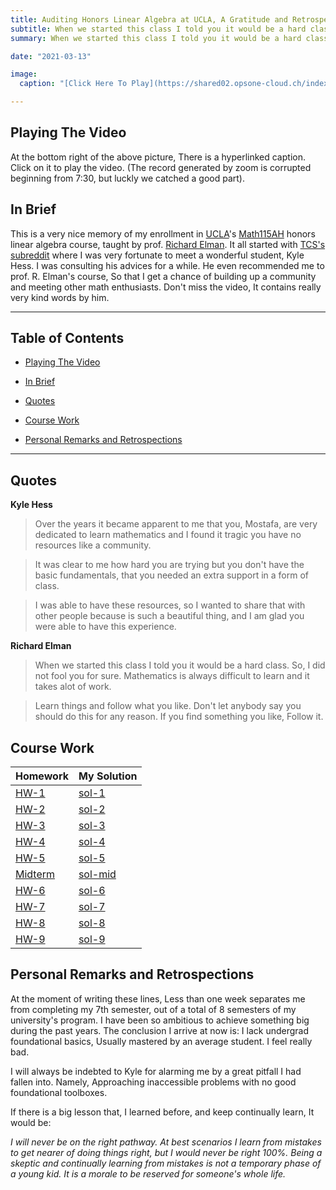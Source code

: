 ```yaml
---
title: Auditing Honors Linear Algebra at UCLA, A Gratitude and Retrospection.
subtitle: When we started this class I told you it would be a hard class. So, I did not fool you for sure. Mathematics is always difficult to learn and it takes alot of work --prof. R. Elman
summary: When we started this class I told you it would be a hard class. So, I did not fool you for sure. Mathematics is always difficult to learn and it takes alot of work --prof. R. Elman

date: "2021-03-13"

image:
  caption: "[Click Here To Play](https://shared02.opsone-cloud.ch/index.php/s/FmNiNmFyszneiTY)"

---
```


## Playing The Video

At the bottom right of the above picture, There is a hyperlinked caption. Click on it to play the video. (The record generated by zoom is corrupted beginning from 7:30, but luckly we catched a good part).



## In Brief

This is a very nice memory of my enrollment in [UCLA](https://www.ucla.edu/)'s [Math115AH](https://www.math.ucla.edu/ugrad/courses/math/115AH) honors linear algebra course, taught by prof. [Richard Elman](https://www.math.ucla.edu/~rse/). It all started with [TCS's subreddit](https://www.reddit.com/r/theoreticalcs) where I was very fortunate to meet a wonderful student, Kyle Hess. I was consulting his advices for a while. He even recommended me to prof. R. Elman's course, So that I get a chance of building up a community and meeting other math enthusiasts. Don't miss the video, It contains really very kind words by him.

___

## Table of Contents

- [Playing The Video](#playing-the-video)

- [In Brief](#in-brief)

- [Quotes](#quotes)

- [Course Work](#course-work)

- [Personal Remarks and Retrospections](#personal-remarks-and-retrospections)

___

## Quotes

**Kyle Hess**

> Over the years it became apparent to me that you, Mostafa, are very dedicated to learn mathematics and I found it tragic you have no resources like a community.

> It was clear to me how hard you are trying but you don't have the basic fundamentals, that you needed an extra support in a form of class.

> I was able to have these resources, so I wanted to share that with other people because is such a beautiful thing, and I am glad you were able to have this experience.



**Richard Elman**

> When we started this class I told you it would be a hard class. So, I did not fool you for sure. Mathematics is always difficult to learn and it takes alot of work.

> Learn things and follow what you like. Don't let anybody say you should do this for any reason. If you find something you like, Follow it.

## 

## Course Work

| Homework                                                               | My Solution                                                            |
| ---------------------------------------------------------------------- | ---------------------------------------------------------------------- |
| [HW-1](https://cryptpad.fr/file/#/2/file/dwwbHnnhHYRE2IdU-+lMcFjx/)    | [sol-1](https://cryptpad.fr/file/#/2/file/nKee1aTUAGMggRd6PoAvyFxl/)   |
| [HW-2](https://cryptpad.fr/file/#/2/file/xts5dlYwyGSo6cxE3LAx2yS4/)    | [sol-2](https://cryptpad.fr/file/#/2/file/mNQ+ILVPleITbknvHQ06XCyV/)   |
| [HW-3](https://cryptpad.fr/file/#/2/file/0xtX7nC+EzJZxJ8ei0PUgNy1/)    | [sol-3](https://cryptpad.fr/file/#/2/file/ri+gx4znGS1SHNcfj2oo3Kcb/)   |
| [HW-4](https://cryptpad.fr/file/#/2/file/i4uwo3IvtQHVtaapVIzmR5zx/)    | [sol-4](https://cryptpad.fr/file/#/2/file/yLcvbAzRVVescq6D3H3YssjK/)   |
| [HW-5](https://cryptpad.fr/file/#/2/file/Hveq3ZASMSl3qrvOsqa7anAV/)    | [sol-5](https://cryptpad.fr/file/#/2/file/OCS+4IGDW-0yfIIHEKcBRijd/)   |
| [Midterm](https://cryptpad.fr/file/#/2/file/BVjjAXI6+cp3-si0B1FoMNQR/) | [sol-mid](https://cryptpad.fr/file/#/2/file/-b2fXW3Y64qxe90DJg-QZQjs/) |
| [HW-6](https://cryptpad.fr/file/#/2/file/abLFT66gBmVUF7gUmFMJZ+0Y/)    | [sol-6](https://cryptpad.fr/file/#/2/file/nGKBa2odaAJ5ymR0WIr5xXxq/)   |
| [HW-7](https://cryptpad.fr/file/#/2/file/w49K6VMKVjSDVE96WcjOdNAM/)    | [sol-7](https://cryptpad.fr/file/#/2/file/rxRyVD0adr4qph1jLKPxjbmt/)   |
| [HW-8](https://cryptpad.fr/file/#/2/file/8YxvfRX2fCfMjLMxpWNOPfqp/)    | [sol-8](https://cryptpad.fr/file/#/2/file/GvC-lK4Xip9YiZ0f2wqn2Hmz/)   |
| [HW-9](https://cryptpad.fr/file/#/2/file/v-UaVdSx89i0Nu1BPftvSDef/)    | [sol-9](https://cryptpad.fr/file/#/2/file/aycyZYknap1qzk3dNOyuGq7G/)   |



## Personal Remarks and Retrospections

At the moment of writing these lines, Less than one week separates me from completing my 7th semester, out of a total of 8 semesters of my university's program. I have been so ambitious to achieve something big during the past years. The conclusion I arrive at now is: I lack undergrad foundational basics, Usually mastered by an average student. I feel really bad.



I will always be indebted to Kyle for alarming me by a great pitfall I had fallen into. Namely, Approaching inaccessible problems with no good foundational toolboxes.



If there is a big lesson that, I learned before, and keep continually learn, It would be:

*I will never be on the right pathway. At best scenarios I learn from mistakes to get nearer of doing things right, but I would never be right 100%. Being a skeptic and continually learning from mistakes is not a temporary phase of a young kid. It is a morale to be reserved for someone's whole life.*


